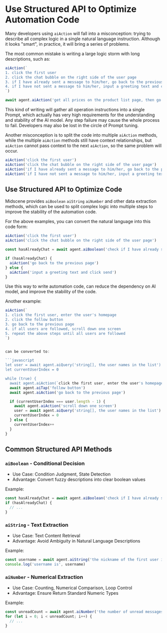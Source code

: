 # Use Structured API to Optimize Automation Code

Many developers using `aiAction` will fall into a misconception: trying to describe all complex logic in a single natural language instruction. Although it looks "smart", in practice, it will bring a series of problems.

The most common mistake is writing a large logic storm with long descriptions, such as:

```javascript
aiAction(`
1. click the first user
2. click the chat bubble on the right side of the user page
3. if I have already sent a message to him/her, go back to the previous page
4. if I have not sent a message to him/her, input a greeting text and click send
`)
```

```javascript
await agent.aiAction('get all prices on the product list page, then go to the shopping cart page, and select the product with the lowest price')
```

This kind of writing will gather all operation instructions into a single Prompt, which actually has very high requirements for the understanding and stability of the AI model. Any step failure may cause the whole process to fail. Developers may also be lost in the circle of Prompt tuning.

Another misconception is to split the code into multiple `aiAction` methods, while the multiple `aiAction` methods still have context relationships, but `aiAction` cannot pass context to the next `aiAction`, so the same problem will occur.

```javascript
aiAction('click the first user')
aiAction('click the chat bubble on the right side of the user page')
aiAction('if I have already sent a message to him/her, go back to the previous page')
aiAction('if I have not sent a message to him/her, input a greeting text and click send')
```

## Use Structured API to Optimize Code

Midscene provides `aiBoolean` `aiString` `aiNumber` and other data extraction methods, which can be used to split complex logic into multiple steps to improve the stability of the automation code.

For the above examples, you can convert the natural language into this code form:

```javascript
aiAction('click the first user')
aiAction('click the chat bubble on the right side of the user page')

const hasAlreadyChat = await agent.aiBoolean('check if I have already sent a message to him/her')

if (hasAlreadyChat) {
  aiAction('go back to the previous page')
} else {
  aiAction('input a greeting text and click send')
}
```

Use this way to write automation code, can reduce the dependency on AI model, and improve the stability of the code.

Another example:

```javascript
aiAction(`
1. click the first user, enter the user's homepage
2. click the follow button
3. go back to the previous page
4. if all users are followed, scroll down one screen
5. repeat the above steps until all users are followed
`)


can be converted to:

```javascript
let user = await agent.aiQuery('string[], the user names in the list')
let currentUserIndex = 0

while (true) {
  await agent.aiAction(`click the first user, enter the user's homepage`)
  await agent.aiTap('follow button')
  await agent.aiAction('go back to the previous page')

  if (currentUserIndex === user.length - 1) {
    await agent.aiAction('scroll down one screen')
    user = await agent.aiQuery('string[], the user names in the list')
    currentUserIndex = 0
  } else {
    currentUserIndex++
  }
}
```

## Common Structured API Methods

### `aiBoolean` - Conditional Decision

* Use Case: Condition Judgment, State Detection
* Advantage: Convert fuzzy descriptions into clear boolean values

Example:
```javascript
const hasAlreadyChat = await agent.aiBoolean('check if I have already sent a message to him/her')
if (hasAlreadyChat) {
  // ...
}
```

### `aiString` - Text Extraction

* Use Case: Text Content Retrieval
* Advantage: Avoid Ambiguity in Natural Language Descriptions

Example:
```javascript
const username = await agent.aiString('the nickname of the first user in the list')
console.log('username is', username)
```

### `aiNumber` - Numerical Extraction

* Use Case: Counting, Numerical Comparison, Loop Control
* Advantage: Ensure Return Standard Numeric Types

Example:
```javascript
const unreadCount = await agent.aiNumber('the number of unread messages on the message icon')
for (let i = 0; i < unreadCount; i++) {
  // ...
}
```

